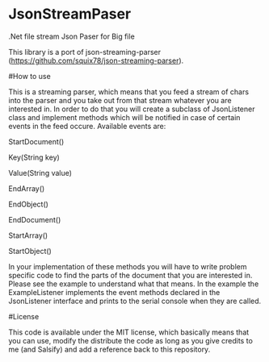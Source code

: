 # JsonStreamPaser
.Net file stream Json Paser for Big file

This library is a port of json-streaming-parser (https://github.com/squix78/json-streaming-parser).

#How to use

This is a streaming parser, which means that you feed a stream of chars into the parser and you take out from that stream whatever you are interested in. In order to do that you will create a subclass of JsonListener class and implement methods which will be notified in case of certain events in the feed occure. Available events are:

StartDocument()

Key(String key)

Value(String value)

EndArray()

EndObject()

EndDocument()

StartArray()

StartObject()


In your implementation of these methods you will have to write problem specific code to find the parts of the document that you are interested in. Please see the example to understand what that means. In the example the ExampleListener implements the event methods declared in the JsonListener interface and prints to the serial console when they are called.

#License

This code is available under the MIT license, which basically means that you can use, modify the distribute the code as long as you give credits to me (and Salsify) and add a reference back to this repository. 
